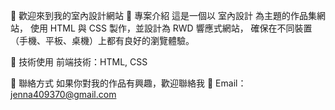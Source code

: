 🏡 歡迎來到我的室內設計網站
📌 專案介紹
這是一個以 室內設計 為主題的作品集網站，
使用 HTML 與 CSS 製作，並設計為 RWD 響應式網站，
確保在不同裝置（手機、平板、桌機）上都有良好的瀏覽體驗。

🚀 技術使用
前端技術：HTML, CSS

📩 聯絡方式
如果你對我的作品有興趣，歡迎聯絡我
📧 Email：jenna409370@gmail.com

